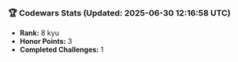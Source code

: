 ### 🏆 Codewars Stats (Updated: 2025-06-30 12:16:58 UTC)

- **Rank:** 8 kyu
- **Honor Points:** 3
- **Completed Challenges:** 1
